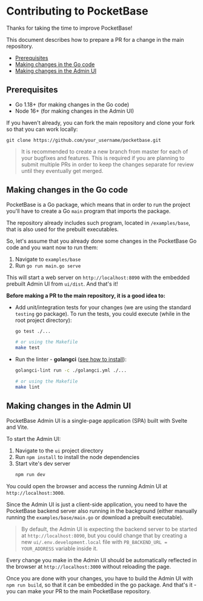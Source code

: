 Contributing to PocketBase
======================================================================

Thanks for taking the time to improve PocketBase!

This document describes how to prepare a PR for a change in the main repository.

- [Prerequisites](#prerequisites)
- [Making changes in the Go code](#making-changes-in-the-go-code)
- [Making changes in the Admin UI](#making-changes-in-the-admin-ui)


## Prerequisites

- Go 1.18+ (for making changes in the Go code)
- Node 16+ (for making changes in the Admin UI)

If you haven't already, you can fork the main repository and clone your fork so that you can work locally:
```
git clone https://github.com/your_username/pocketbase.git
```

> It is recommended to create a new branch from master for each of your bugfixes and features.
> This is required if you are planning to submit multiple PRs in order to keep the changes separate for review until they eventually get merged.


## Making changes in the Go code

PocketBase is a Go package, which means that in order to run the project you'll have to create a Go `main` program that imports the package.

The repository already includes such program, located in `/examples/base`, that is also used for the prebuilt executables.

So, let's assume that you already done some changes in the PocketBase Go code and you want now to run them:

1. Navigate to `examples/base`
2. Run `go run main.go serve`

This will start a web server on `http://localhost:8090` with the embedded prebuilt Admin UI from `ui/dist`. And that's it!

**Before making a PR to the main repository, it is a good idea to:**

- Add unit/integration tests for your changes (we are using the standard `testing` go package).
  To run the tests, you could execute (while in the root project directory):
    ```sh
    go test ./...

    # or using the Makefile
    make test
    ```

- Run the linter - **golangci** ([see how to install](https://golangci-lint.run/usage/install/#local-installation)):
    ```sh
    golangci-lint run -c ./golangci.yml ./...

    # or using the Makefile
    make lint
    ```

## Making changes in the Admin UI

PocketBase Admin UI is a single-page application (SPA) built with Svelte and Vite.

To start the Admin UI:

1. Navigate to the `ui` project directory
2. Run `npm install` to install the node dependencies
3. Start vite's dev server
    ```sh
    npm run dev
    ```

You could open the browser and access the running Admin UI at `http://localhost:3000`.

Since the Admin UI is just a client-side application, you need to have the PocketBase backend server also running in the background (either manually running the `examples/base/main.go` or download a prebuilt executable).

> By default, the Admin UI is expecting the backend server to be started at `http://localhost:8090`, but you could change that by creating a new `ui/.env.development.local` file with `PB_BACKEND_URL = YOUR_ADDRESS` variable inside it.

Every change you make in the Admin UI should be automatically reflected in the browser at `http://localhost:3000` without reloading the page.

Once you are done with your changes, you have to build the Admin UI with `npm run build`, so that it can be embedded in the go package. And that's it - you can make your PR to the main PocketBase repository.
